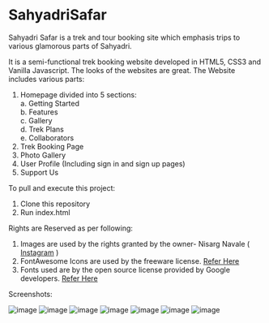 # SahyadriSafar
Sahyadri Safar is a trek and tour booking site which emphasis trips to various glamorous parts of Sahyadri.

It is a semi-functional trek booking website developed in HTML5, CSS3 and Vanilla Javascript. The looks of the websites are great.
The Website includes various parts:

1. Homepage divided into 5 sections:<br/>
  a. Getting Started <br/>
  b. Features <br/>
  c. Gallery <br/>
  d. Trek Plans <br/>
  e. Collaborators <br/>
2. Trek Booking Page
3. Photo Gallery
4. User Profile (Including sign in and sign up pages)
5. Support Us

To pull and execute this project:
  1. Clone this repository
  2. Run index.html

Rights are Reserved as per following:
  1. Images are used by the rights granted by the owner- Nisarg Navale ( <a target="_blank" href="https://instagram.com/heyy_nisarg">Instagram</a> )
  2. FontAwesome Icons are used by the freeware license. <a target="_blank" href="https://fontawesome.com/license/free" >Refer Here</a>
  3. Fonts used are by the open source license provided by Google developers. <a target="_blank" href="https://developers.google.com/fonts" >Refer Here</a>

Screenshots: <br />


![image](https://user-images.githubusercontent.com/63186413/195269933-8aeb6f7d-a90d-42c5-bf26-bc178943d5d4.png)
![image](https://user-images.githubusercontent.com/63186413/195269951-0f3238e3-0a54-4722-9d82-a710ef25766a.png)
![image](https://user-images.githubusercontent.com/63186413/195269980-513329a2-0700-470f-b255-58d5ae5a0f33.png)
![image](https://user-images.githubusercontent.com/63186413/195269964-23f58a15-05ec-4922-ad5d-631b0be7cd89.png)
![image](https://user-images.githubusercontent.com/63186413/195270013-26748245-8793-4d4e-9968-bead10cdb4fd.png)
![image](https://user-images.githubusercontent.com/63186413/195270025-4426173e-0d59-46c9-b85b-34db540f84dd.png)
![image](https://user-images.githubusercontent.com/63186413/195269999-bc7c5bd7-ffd8-47e0-bc1b-1494e1ad02de.png)